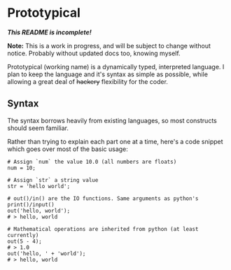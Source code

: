 Prototypical
============

***This README is incomplete!***

**Note:** This is a work in progress, and will be subject to change without notice. Probably without updated docs too, knowing myself.

Prototypical (working name) is a dynamically typed, interpreted language. I plan to keep the language and it's syntax as simple as possible, while allowing a great deal of ~~hackery~~ flexibility for the coder.

Syntax
------

The syntax borrows heavily from existing languages, so most constructs should seem familiar.

Rather than trying to explain each part one at a time, here's a code snippet which goes over most of the basic usage:

```
# Assign `num` the value 10.0 (all numbers are floats)
num = 10;

# Assign `str` a string value
str = 'hello world';

# out()/in() are the IO functions. Same arguments as python's print()/input()
out('hello, world');
# > hello, world

# Mathematical operations are inherited from python (at least currently)
out(5 - 4);
# > 1.0
out('hello, ' + 'world');
# > hello, world
```
